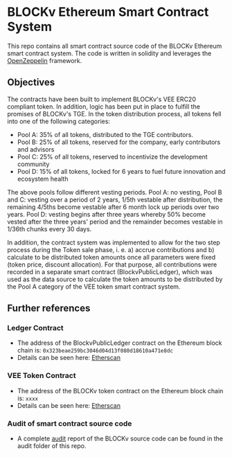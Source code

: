 # BLOCKv Ethereum Smart Contract System

This repo contains all smart contract source code of the BLOCKv Ethereum smart contract system. The code is written in solidity and leverages the [OpenZeppelin](https://openzeppelin.org/) framework. 

## Objectives
The contracts have been built to implement BLOCKv's VEE ERC20 compliant token.
In addition, logic has been put in place to fulfill the promises of BLOCKv's TGE.
In the token distribution process, all tokens fell into one of the following categories:

* Pool A: 35% of all tokens, distributed to the TGE contributors.
* Pool B: 25% of all tokens, reserved for the company, early contributors and advisors
* Pool C: 25% of all tokens, reserved to incentivize the development community
* Pool D: 15% of all tokens, locked for 6 years to fuel future innovation and ecosystem health

The above pools follow different vesting periods. 
Pool A: no vesting, Pool B and C: vesting over a period of 2 years, 1/5th vestable after distribution, the remaining 4/5ths become vestable after 6 month lock up periods over two years. Pool D: vesting begins after three years whereby 50% become vested after the three years' period and the remainder becomes vestable in 1/36th chunks every 30 days.

In addition, the contract system was implemented to allow for the two step process during the Token sale phase, i. e. a) accrue contributions and b) calculate to be distributed token amounts once all parameters were fixed (token price, discount allocation). For that purpose, all contributions were recorded in a separate smart contract (BlockvPublicLedger), which was used as the data source to calculate the token amounts to be distributed by the Pool A category of the VEE token smart contract system.

## Further references
### Ledger Contract
* The address of the BlockvPublicLedger contract on the Ethereum block chain is: `0x323beae259bc3046d04d13f080d18610a471e8dc`
* Details can be seen here: [Etherscan](https://etherscan.io/address/0x323beae259bc3046d04d13f080d18610a471e8dc)

### VEE Token Contract
* The address of the BLOCKv token contract on the Ethereum block chain is: `xxxx`
* Details can be seen here: [Etherscan](https://etherscan.io/token/VEE)

### Audit of smart contract source code
* A complete [audit](https://github.com/BLOCKvIO/contracts/blob/master/audit/Blockv_ChainSecurity_Report_PUBLIC.pdf) report of the BLOCKv source code can be found in the audit folder of this repo.
